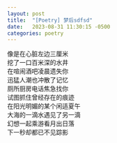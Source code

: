 ```yaml
---
layout: post
title:  "[Poetry] 梦后sdfsd"
date:   2023-08-31 11:30:15 -0500
categories: poetry
---
```


像是在心脏左边三厘米\
挖了一口百米深的水井\
在喧闹酒吧凌晨遗失你\
迅猛人潮也冲散了记忆\
厕所厨房电话焦急找你\
试图抓住曾经存在的痕迹\
在阳光明媚的某个闲适夏午\
大海的一滴水遇见了另一滴\
幻想一起乘游看月出日落\
下一秒却都已不见踪影
